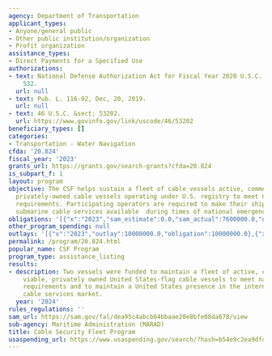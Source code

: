 ```yaml
---
agency: Department of Transportation
applicant_types:
- Anyone/general public
- Other public institution/organization
- Profit organization
assistance_types:
- Direct Payments for a Specified Use
authorizations:
- text: National Defense Authorization Act for Fiscal Year 2020 U.S.C. &sect; Chapter
    532.
  url: null
- text: Pub. L. 116-92, Dec, 20, 2019.
  url: null
- text: 46 U.S.C. &sect; 53202.
  url: https://www.govinfo.gov/link/uscode/46/53202
beneficiary_types: []
categories:
- Transportation - Water Navigation
cfda: '20.824'
fiscal_year: '2023'
grants_url: https://grants.gov/search-grants?cfda=20.824
is_subpart_f: 1
layout: program
objective: The CSF helps sustain a fleet of cable vessels active, commercially viable,
  privately-owned cable vessels operating under U.S. registry to meet national security
  requirements. Participating operators are required to make their ships and commercial
  submarine cable services available  during times of national emergency.
obligations: '[{"x":"2023","sam_estimate":0.0,"sam_actual":7600000.0,"usa_spending_actual":7607526.92},{"x":"2024","sam_estimate":0.0,"sam_actual":10000000.0,"usa_spending_actual":10000000.0},{"x":"2025","sam_estimate":0.0,"sam_actual":10000000.0,"usa_spending_actual":0.0}]'
other_program_spending: null
outlays: '[{"x":"2023","outlay":10000000.0,"obligation":10000000.0},{"x":"2024","outlay":9166666.52,"obligation":10000000.0},{"x":"2025","outlay":0.0,"obligation":0.0}]'
permalink: /program/20.824.html
popular_name: CSF Program
program_type: assistance_listing
results:
- description: Two vessels were funded to maintain a fleet of active, commercially
    viable, privately owned United States-flag cable vessels to meet national security
    requirements and to maintain a United States presence in the international submarine
    cable services market.
  year: '2024'
rules_regulations: ''
sam_url: https://sam.gov/fal/dea95c4abcb64bbaae20e8bfe08da678/view
sub-agency: Maritime Administration (MARAD)
title: Cable Security Fleet Program
usaspending_url: https://www.usaspending.gov/search/?hash=b54e9c2ea9dfdbdeb19ac310cac3a115
---
```

